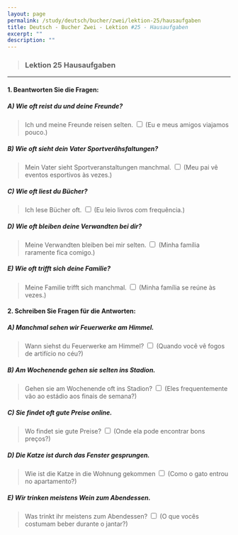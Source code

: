 ```yaml
---
layout: page
permalink: /study/deutsch/bucher/zwei/lektion-25/hausaufgaben
title: Deutsch - Bucher Zwei - Lektion #25 - Hausaufgaben
excerpt: ""
description: ""
---
```


> ### Lektion 25 **Hausaufgaben**

---

#### 1. Beantworten Sie die Fragen:

##### A) Wie oft reist du und deine Freunde?
> Ich und meine Freunde reisen selten. <input type="checkbox" />
(Eu e meus amigos viajamos pouco.)


##### B) Wie oft sieht dein Vater Sportverâhsfaltungen?
> Mein Vater sieht Sportveranstaltungen manchmal. <input type="checkbox" />
(Meu pai vê eventos esportivos às vezes.)

##### C) Wie oft liest du Bücher? 
> Ich lese Bücher oft. <input type="checkbox" />
(Eu leio livros com frequência.)

##### D) Wie oft bleiben deine Verwandten bei dir?
> Meine Verwandten bleiben bei mir selten. <input type="checkbox" />
(Minha família raramente fica comigo.)

##### E) Wie oft trifft sich deine Familie?
> Meine Familie trifft sich manchmal. <input type="checkbox" />
(Minha família se reúne às vezes.)

#### 2. Schreiben Sie Fragen für die Antworten:

##### A) Manchmal sehen wir Feuerwerke am Himmel.
> Wann siehst du Feuerwerke am Himmel? <input type="checkbox" />
(Quando você vê fogos de artifício no céu?)


##### B) Am Wochenende gehen sie selten ins Stadion.
> Gehen sie am Wochenende oft ins Stadion? <input type="checkbox" />
(Eles frequentemente vão ao estádio aos finais de semana?)


##### C) Sie findet oft gute Preise online.
> Wo findet sie gute Preise? <input type="checkbox" />
(Onde ela pode encontrar bons preços?)


##### D) Die Katze ist durch das Fenster gesprungen.
> Wie ist die Katze in die Wohnung gekommen <input type="checkbox" />
(Como o gato entrou no apartamento?)


##### E) Wir trinken meistens Wein zum Abendessen.
> Was trinkt ihr meistens zum Abendessen? <input type="checkbox" />
(O que vocês costumam beber durante o jantar?)
